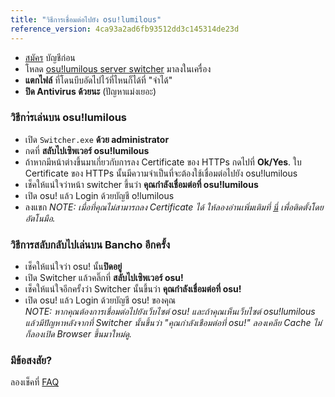 ```yaml
---
title: "วิธีการเชื่อมต่อไปยัง osu!lumilous"
reference_version: 4ca93a2ad6fb93512dd3c145314de23d
---
```

- [สมัคร](https://osu.lumilous.pw/register) บัญชีก่อน  
- โหลด [osu!lumilous server switcher](https://osu.lumilous.pw/static/switcher.zip) มาลงในเครื่อง
- **แตกไฟล์** ที่โดนบีบอัดไปไว้ที่ไหนก็ได้ที่ "จำได้"  
- **ปิด Antivirus ด้วยนะ** (ปัญหาแม่งเยอะ)  


### วิธีกา่รเล่นบน osu!lumilous
- เปิด `Switcher.exe` **ด้วย administrator**  
- กดที่ **สลับไปเซิพเวอร์ osu!lumilous**  
- ถ้าหากมีหน้าต่างขึ้นมาเกี่ยวกับการลง Certificate ของ HTTPs กดไปที่ **Ok/Yes**. ใบ Certificate ของ HTTPs นั้นมีความจำเป็นที่จะต้องใช้เชื่อมต่อไปยัง osu!lumilous  
- เช็คให้แน่ใจว่าหน้า switcher ขึ้นว่า **คุณกำลังเชื่อมต่อที่ osu!lumilous**  
- เปิด osu! แล้ว Login ด้วยบัญชี o!lumilous  
- ลงแขก
_NOTE: เมื่อที่คุณไม่สามารถลง Certificate ได้ ให้ลองอ่านเพิ่มเติมที่ [นี่](https://osu.lumilous.pw/index.php?p=16&id=12) เพื่อติดตั้งโดยอัตโนมือ._  

### วิธีการสลับกลับไปเล่นบน Bancho อีกครั้ง
- เช็คให้แน่ใจว่า osu! นั้น**ปิดอยู่**  
- เปิด Switcher แล้วคลิ๊กที่ **สลับไปเซิพเวอร์ osu!**  
- เช็คให้แน่ใจอีกครั้งว่า Switcher นั้นขึ้นว่า **คุณกำลังเชื่อมต่อที่ osu!**  
- เปิด osu! แล้ว Login ด้วยบัญชี osu! ของคุณ  
_NOTE: หากคุณต้องการเชื่อมต่อไปยังเว็บไซต์ osu! และถ้าคุณเห็นเว็บไซต์ osu!lumilous แล้วมีปัญหาหลังจากที่ Switcher นั้นขึ้นว่า "คุณกำลังเชือมต่อที่ osu!" ลองเคลีย Cache ไม่ก็ลองเปิด Browser ขึ้นมาใหม่ดู._  

### มีข้อสงสัย?
ลองเช็คที่ [FAQ](https://osu.lumilous.pw/doc/5)
